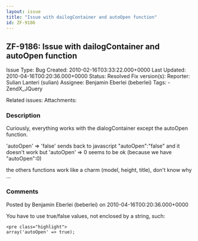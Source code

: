 ```yaml
---
layout: issue
title: "Issue with dailogContainer and autoOpen function"
id: ZF-9186
---
```


ZF-9186: Issue with dailogContainer and autoOpen function
---------------------------------------------------------

 Issue Type: Bug Created: 2010-02-16T03:33:22.000+0000 Last Updated: 2010-04-16T00:20:36.000+0000 Status: Resolved Fix version(s): 
 Reporter:  Sulian Lanteri (sulian)  Assignee:  Benjamin Eberlei (beberlei)  Tags: - ZendX\_JQuery
 
 Related issues: 
 Attachments: 
### Description

Curiously, everything works with the dialogContainer except the autoOpen function.

'autoOpen' => 'false' sends back to javascript "autoOpen":"false" and it doesn't work but 'autoOpen' => 0 seems to be ok (because we have "autoOpen":0)

the others functions work like a charm (model, height, title), don't know why ...

 

 

### Comments

Posted by Benjamin Eberlei (beberlei) on 2010-04-16T00:20:36.000+0000

You have to use true/false values, not enclosed by a string, such:

 
    <pre class="highlight">
    array('autoOpen' => true);


 

 